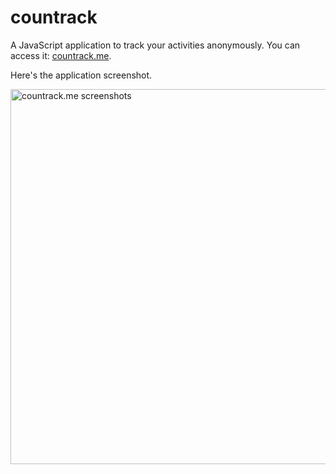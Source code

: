countrack
=========

A JavaScript application to track your activities anonymously. You can access it: [countrack.me](http://countrack.me).

Here's the application screenshot.

<a href="http://countrack.me" title="Countrack.me - A JavaScript application to track your activities anonymously."><img src="http://farm8.staticflickr.com/7452/9654303220_fbe8facf08_c.jpg" width="800" height="600" alt="countrack.me screenshots"></a>
